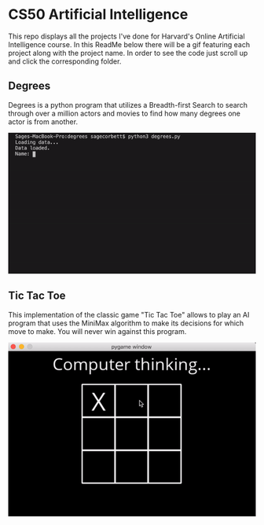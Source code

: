 # CS50 Artificial Intelligence

This repo displays all the projects I've done for Harvard's Online Artificial Intelligence course. In this ReadMe below there will be a gif featuring each project along with the project name. In order to see the code just scroll up and click the corresponding folder.


## Degrees 

Degrees is a python program that utilizes a Breadth-first Search to search through over a million actors and movies to find how many degrees one actor is from another.

![Gif showing degrees](./assets/Degrees.gif)






## Tic Tac Toe

This implementation of the classic game "Tic Tac Toe" allows to play an AI program that uses the MiniMax algorithm to make its decisions for which move to make. You will never win against this program.

![Gif showing Tic Tac Toe game](./assets/ttt.gif)
